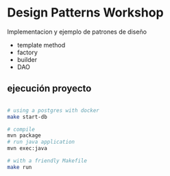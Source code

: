 # Design Patterns Workshop

Implementacion y ejemplo de patrones de diseño


* template method
* factory
* builder
* DAO

## ejecución proyecto

```bash

# using a postgres with docker
make start-db

# compile
mvn package
# run java application
mvn exec:java

# with a friendly Makefile 
make run
```


